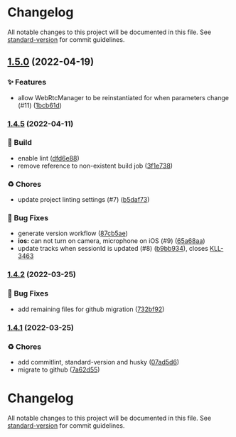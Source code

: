 # Changelog

All notable changes to this project will be documented in this file. See [standard-version](https://github.com/conventional-changelog/standard-version) for commit guidelines.

## [1.5.0](https://github.com/KL-Engineering/kidsloop-live-state/branches/compare/v1.5.0%0Dv1.4.5) (2022-04-19)


### ✨ Features

* allow WebRtcManager to be reinstantiated for when parameters change (#11) ([1bcb61d](https://github.com/KL-Engineering/kidsloop-live-state/commits/1bcb61db0e712b41335e20c4cb702e3049d4188b))

### [1.4.5](https://github.com/KL-Engineering/kidsloop-live-state/branches/compare/v1.4.5%0Dv1.4.4) (2022-04-11)


### 🔨 Build

* enable lint ([dfd6e88](https://github.com/KL-Engineering/kidsloop-live-state/commits/dfd6e88ba2af583c78113c24765c7607848e23ca))
* remove reference to non-existent build job ([3f1e738](https://github.com/KL-Engineering/kidsloop-live-state/commits/3f1e738f65d7e19c65479db36f3de8ef898743be))


### ♻️ Chores

* update project linting settings (#7) ([b5daf73](https://github.com/KL-Engineering/kidsloop-live-state/commits/b5daf738cb41b7353b6877ba282b4f256fc7495e))


### 🐛 Bug Fixes

* generate version workflow ([87cb5ae](https://github.com/KL-Engineering/kidsloop-live-state/commits/87cb5ae866ffb1ae236b3df435472967f97d4eb4))
* **ios:** can not turn on camera, microphone on iOS (#9) ([65a68aa](https://github.com/KL-Engineering/kidsloop-live-state/commits/65a68aae7430462dd55a96b4fefd7fef7b55808d))
* update tracks when sessionId is updated (#8) ([b9bb934](https://github.com/KL-Engineering/kidsloop-live-state/commits/b9bb9346a9f42b6853de0447002193db22343cf5)), closes [KLL-3463](https://calmisland.atlassian.net/browse/KLL-3463)

### [1.4.2](https://github.com/KL-Engineering/kidsloop-live-state/compare/v1.4.1...v1.4.2) (2022-03-25)


### 🐛 Bug Fixes

* add remaining files for github migration ([732bf92](https://github.com/KL-Engineering/kidsloop-live-state/commit/732bf9257b7eebf1a45016959f6306b840adb1ee))

### [1.4.1](https://bitbucket.org/calmisland/kidsloop-live-state/compare/v1.4.0...v1.4.1) (2022-03-25)


### ♻️ Chores

* add commitlint, standard-version and husky ([07ad5d6](https://bitbucket.org/calmisland/kidsloop-live-state/commit/07ad5d67e1758143a13bf2362f69a6d155756c98))
* migrate to github ([7a62d55](https://bitbucket.org/calmisland/kidsloop-live-state/commit/7a62d557db9e312d7d796ca8c5bb5ba1a044b228))

# Changelog

All notable changes to this project will be documented in this file. See [standard-version](https://github.com/conventional-changelog/standard-version) for commit guidelines.
